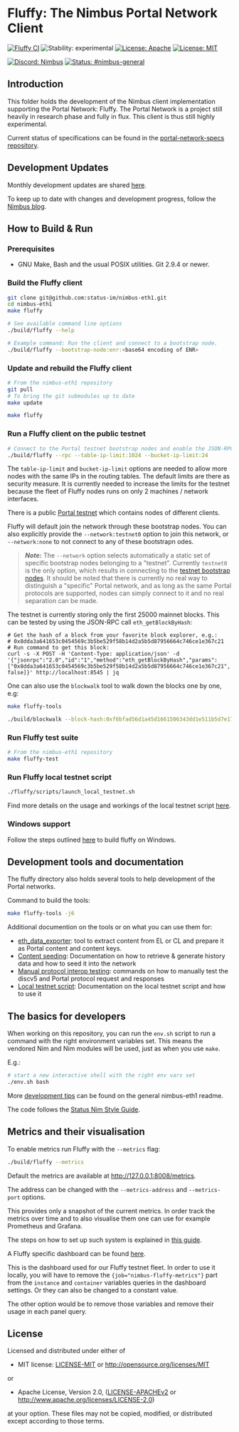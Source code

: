 # Fluffy: The Nimbus Portal Network Client

[![Fluffy CI](https://github.com/status-im/nimbus-eth1/actions/workflows/fluffy.yml/badge.svg)](https://github.com/status-im/nimbus-eth1/actions/workflows/fluffy.yml)
![Stability: experimental](https://img.shields.io/badge/stability-experimental-orange.svg)
[![License: Apache](https://img.shields.io/badge/license-Apache%202.0-blue.svg)](https://opensource.org/licenses/Apache-2.0)
[![License: MIT](https://img.shields.io/badge/license-MIT-blue.svg)](https://opensource.org/licenses/MIT)

[![Discord: Nimbus](https://img.shields.io/badge/Discord-Nimbus-blue.svg)](https://discord.gg/XRxWahP)
[![Status: #nimbus-general](https://img.shields.io/badge/Status-nimbus--general-blue.svg)](https://join.status.im/nimbus-general)

## Introduction
This folder holds the development of the Nimbus client implementation supporting
the Portal Network: Fluffy. The Portal Network is a project still heavily in
research phase and fully in flux. This client is thus still highly experimental.

Current status of specifications can be found in the
[portal-network-specs repository](https://github.com/ethereum/portal-network-specs/blob/master/portal-network.md).


## Development Updates

Monthly development updates are shared
[here](https://hackmd.io/jRpxY4WBQJ-hnsKaPDYqTw).

To keep up to date with changes and development progress, follow the
[Nimbus blog](https://our.status.im/tag/nimbus/).

## How to Build & Run

### Prerequisites
- GNU Make, Bash and the usual POSIX utilities. Git 2.9.4 or newer.

### Build the Fluffy client
```bash
git clone git@github.com:status-im/nimbus-eth1.git
cd nimbus-eth1
make fluffy

# See available command line options
./build/fluffy --help

# Example command: Run the client and connect to a bootstrap node.
./build/fluffy --bootstrap-node:enr:<base64 encoding of ENR>
```

### Update and rebuild the Fluffy client
```bash
# From the nimbus-eth1 repository
git pull
# To bring the git submodules up to date
make update

make fluffy
```

### Run a Fluffy client on the public testnet

```bash
# Connect to the Portal testnet bootstrap nodes and enable the JSON-RPC APIs
./build/fluffy --rpc --table-ip-limit:1024 --bucket-ip-limit:24
```

The `table-ip-limit` and `bucket-ip-limit` options are needed to allow more
nodes with the same IPs in the routing tables. The default limits are there
as security measure. It is currently needed to increase the limits for the testnet
because the fleet of Fluffy nodes runs on only 2 machines / network interfaces.

There is a public [Portal testnet](https://github.com/ethereum/portal-network-specs/blob/master/testnet.md#portal-network-testnet)
which contains nodes of different clients.

Fluffy will default join the network through these bootstrap nodes.
You can also explicitly provide the `--network:testnet0` option to join this
network, or `--network:none` to not connect to any of these bootstrapn odes.

> **_Note:_** The `--network` option selects automatically a static set of
specific bootstrap nodes belonging to a "testnet". Currently `testnet0` is the
only option, which results in connecting to the
[testnet bootstrap nodes](https://github.com/ethereum/portal-network-specs/blob/master/testnet.md#bootnodes).
It should be noted that there is currently no real way to distinguish a "specific" Portal
network, and as long as the same Portal protocols are supported, nodes can
simply connect to it and no real separation can be made.

<!-- TODO: Update this once we have the headersWithProof type merged and data on the network -->

The testnet is currently storing only the first 25000 mainnet blocks. This can
be tested by using the JSON-RPC call `eth_getBlockByHash`:
```
# Get the hash of a block from your favorite block explorer, e.g.:
# 0x8dda3a641653c0454569c3b5be529f58b14d2a5b5d87956664c746ce1e367c21
# Run command to get this block:
curl -s -X POST -H 'Content-Type: application/json' -d '{"jsonrpc":"2.0","id":"1","method":"eth_getBlockByHash","params":["0x8dda3a641653c0454569c3b5be529f58b14d2a5b5d87956664c746ce1e367c21", false]}' http://localhost:8545 | jq
```

One can also use the `blockwalk` tool to walk down the blocks one by one, e.g:
```bash
make fluffy-tools

./build/blockwalk --block-hash:0xf6bfad56d1a45d1661506343dd1e511b5d7e17565b3ec293125ff0890b9709e5
```

### Run Fluffy test suite
```bash
# From the nimbus-eth1 repository
make fluffy-test
```

### Run Fluffy local testnet script
```bash
./fluffy/scripts/launch_local_testnet.sh
```

Find more details on the usage and workings of the local testnet script
[here](./docs/local_testnet.md).

### Windows support

Follow the steps outlined [here](../README.md#windows) to build fluffy on Windows.


## Development tools and documentation

The fluffy directory also holds several tools to help development of the Portal
networks.

Command to build the tools:

```bash
make fluffy-tools -j6
```

Additional documention on the tools or on what you can use them for:

- [eth_data_exporter](./docs/eth_data_exporter.md): tool to extract content from
EL or CL and prepare it as Portal content and content keys.
- [Content seeding](./docs/content_seeding.md): Documentation on how to retrieve & generate history data and how to seed it into the network
- [Manual protocol interop testing](./docs/protocol_interop.md): commands on how to manually test the discv5 and Portal protocol request and responses
- [Local testnet script](./docs/local_testnet.md): Documentation on the local testnet script and how to use it


## The basics for developers

When working on this repository, you can run the `env.sh` script to run a
command with the right environment variables set. This means the vendored
Nim and Nim modules will be used, just as when you use `make`.

E.g.:

```bash
# start a new interactive shell with the right env vars set
./env.sh bash
```

More [development tips](../README.md#devel-tips)
can be found on the general nimbus-eth1 readme.

The code follows the
[Status Nim Style Guide](https://status-im.github.io/nim-style-guide/).


## Metrics and their visualisation

To enable metrics run Fluffy with the `--metrics` flag:
```bash
./build/fluffy --metrics
```
Default the metrics are available at http://127.0.0.1:8008/metrics.

The address can be changed with the `--metrics-address` and `--metrics-port` options.

This provides only a snapshot of the current metrics. In order track the metrics over
time and to also visualise them one can use for example Prometheus and Grafana.

The steps on how to set up such system is explained in [this guide](https://nimbus.guide/metrics-pretty-pictures.html#prometheus-and-grafana).

A Fluffy specific dashboard can be found [here](./grafana/fluffy_grafana_dashboard.json).

This is the dashboard used for our Fluffy testnet fleet.
In order to use it locally, you will have to remove the
`{job="nimbus-fluffy-metrics"}` part from the `instance` and `container`
variables queries in the dashboard settings. Or they can also be changed to a
constant value.

The other option would be to remove those variables and remove their usage in
each panel query.

## License

Licensed and distributed under either of

* MIT license: [LICENSE-MIT](../LICENSE-MIT) or http://opensource.org/licenses/MIT

or

* Apache License, Version 2.0, ([LICENSE-APACHEv2](../LICENSE-APACHEv2) or http://www.apache.org/licenses/LICENSE-2.0)

at your option. These files may not be copied, modified, or distributed except according to those terms.

